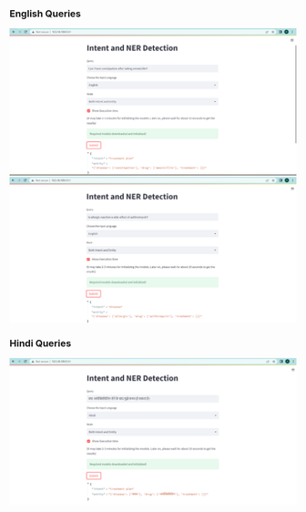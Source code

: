 ### English Queries
![](english_query_1.png)
![](english_query_2.png)

### Hindi Queries
![](hindi_query_1.png)
